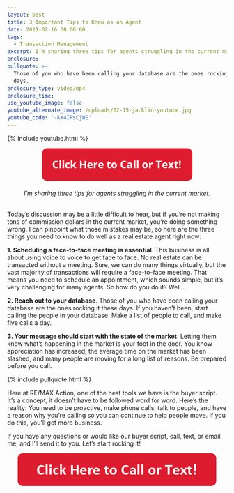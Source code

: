 ```yaml
---
layout: post
title: 3 Important Tips to Know as an Agent
date: 2021-02-16 00:00:00
tags:
  - Transaction Management
excerpt: I’m sharing three tips for agents struggling in the current market.
enclosure:
pullquote: >-
  Those of you who have been calling your database are the ones rocking it these
  days.
enclosure_type: video/mp4
enclosure_time:
use_youtube_image: false
youtube_alternate_image: /uploads/02-15-jacklin-youtube.jpg
youtube_code: '-KX4IPsCjWE'
---
```


{% include youtube.html %}

<center><a href="tel:6306382600"><img src="uploads/Button - 345.png" width="345" height="75" /></a></center>

<center><br /><em>I&rsquo;m sharing three tips for agents struggling in the current market.</em></center>

<br>Today’s discussion may be a little difficult to hear, but if you’re not making tons of commission dollars in the current market, you’re doing something wrong. I can pinpoint what those mistakes may be, so here are the three things you need to know to do well as a real estate agent right now:

**1\. Scheduling a face-to-face meeting is essential**. This business is all about using voice to voice to get face to face. No real estate can be transacted without a meeting. Sure, we can do many things virtually, but the vast majority of transactions will require a face-to-face meeting. That means you need to schedule an appointment, which sounds simple, but it’s very challenging for many agents. So how do you do it? Well…

**2\. Reach out to your database**. Those of you who have been calling your database are the ones rocking it these days. If you haven’t been, start calling the people in your database. Make a list of people to call, and make five calls a day.

**3\. Your message should start with the state of the market**. Letting them know what’s happening in the market is your foot in the door. You know appreciation has increased, the average time on the market has been slashed, and many people are moving for a long list of reasons. Be prepared before you call.

{% include pullquote.html %}

Here at RE/MAX Action, one of the best tools we have is the buyer script. It’s a concept, it doesn’t have to be followed word for word. Here’s the reality: You need to be proactive, make phone calls, talk to people, and have a reason why you’re calling so you can continue to help people move. If you do this, you’ll get more business.

If you have any questions or would like our buyer script, call, text, or email me, and I’ll send it to you. Let’s start rocking it\!

<center><a href="tel:6306382600"><img alt="" width="456" height="75" src="/uploads/click-here-to-call-or-text.png" /></a></center>
